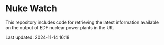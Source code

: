 # Nuke Watch

This repository includes code for retrieving the latest information available on the output of EDF nuclear power plants in the UK.

Last updated: 2024-11-14 16:18